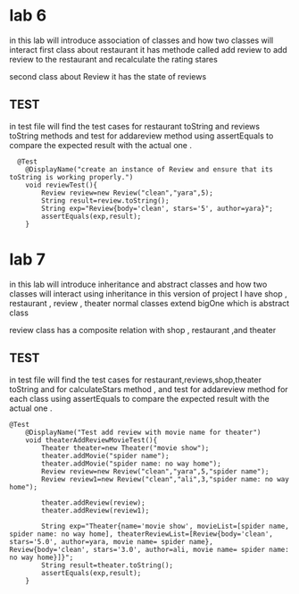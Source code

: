 # lab 6

in this lab will introduce association of classes and how two classes will interact 
first class about restaurant it has methode called add review to add review to the restaurant and recalculate the rating stares 

second class about Review it has the state of reviews 
## TEST

in test file will find the test cases for restaurant toString and reviews toString methods and test for addareview method using assertEquals 
to compare the expected result with the actual one .
```
  @Test
    @DisplayName("create an instance of Review and ensure that its toString is working properly.")
    void reviewTest(){
        Review review=new Review("clean","yara",5);
        String result=review.toString();
        String exp="Review{body='clean', stars='5', author=yara}";
        assertEquals(exp,result);
    }
```

# lab 7
in this lab will introduce inheritance and abstract classes and how two classes will interact using inheritance
in this version of project I have shop , restaurant , review , theater normal classes extend bigOne which is abstract class

review class has a composite relation with shop , restaurant ,and theater


## TEST

in test file will find the test cases for restaurant,reviews,shop,theater toString and for calculateStars method , and test for addareview method for each class using assertEquals
to compare the expected result with the actual one .

```
@Test
    @DisplayName("Test add review with movie name for theater")
    void theaterAddReviewMovieTest(){
        Theater theater=new Theater("movie show");
        theater.addMovie("spider name");
        theater.addMovie("spider name: no way home");
        Review review=new Review("clean","yara",5,"spider name");
        Review review1=new Review("clean","ali",3,"spider name: no way home");

        theater.addReview(review);
        theater.addReview(review1);

        String exp="Theater{name='movie show', movieList=[spider name, spider name: no way home], theaterReviewList=[Review{body='clean', stars='5.0', author=yara, movie name= spider name}, Review{body='clean', stars='3.0', author=ali, movie name= spider name: no way home}]}";
        String result=theater.toString();
        assertEquals(exp,result);
    }
```

